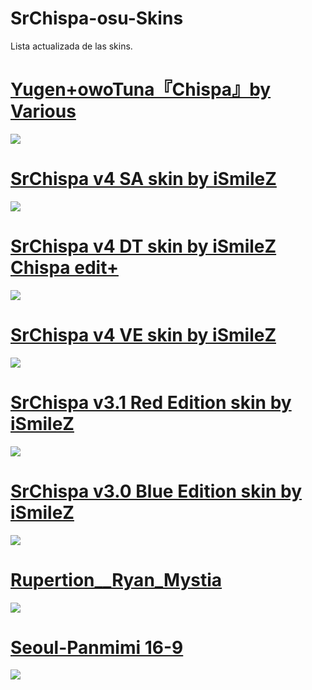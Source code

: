 # SrChispa-osu-Skins
Lista actualizada de las skins.

# [Yugen+owoTuna『Chispa』by Various](https://drive.google.com/u/0/uc?id=14RenN6CquWr82c3iSOlbZ3CSs6vXjDUg&export=download)
![](https://i.imgur.com/7Ml5et2.jpg)

# [SrChispa v4 SA skin by iSmileZ](https://drive.google.com/u/0/uc?id=1mp1gdQ7rJA-ndIl7gns4aOldmUSJP6jc&export=download)
![](https://i.imgur.com/0sdxVHk.jpg)

# [SrChispa v4 DT skin by iSmileZ Chispa edit+](https://drive.google.com/u/0/uc?id=1AY7v1_ltqVrcj1Y3UhHQz2QsGgQ1_I6O&export=download)
![](https://i.imgur.com/PLTCCAc.jpg)

# [SrChispa v4 VE skin by iSmileZ](https://drive.google.com/u/0/uc?id=1AWP6_xEdnaUWbbkXkIvhhGA6lbNZpTeb&export=download)
![](https://i.imgur.com/tVfpVF6.jpg)

# [SrChispa v3.1 Red Edition skin by iSmileZ](https://drive.google.com/u/0/uc?id=1RlgGt_hy3-f7WVgnD3JqwyfWlRvIlkun&export=download)
![](https://skins.osuck.net/uploads/posts/2020-08/1597478047_screenshot9278.jpg)

# [SrChispa v3.0 Blue Edition skin by iSmileZ](http://www.mediafire.com/file/c18e0wfedfany8o/-_SrChispa_v3.0_Blue_Edition.osk/file)
![](https://i.imgur.com/VbRQmBV.jpg)

# [Rupertion__Ryan_Mystia](https://www.mediafire.com/file/84rpbra5pw8hx0b/Rupertion_%2526_ryan_%2528mystia%2529.osk/file) 
![](https://i.imgur.com/Qst9DGQ.jpg)

# [Seoul-Panmimi 16-9](https://www.reddit.com/r/OsuSkins/comments/6kycvr/seoul_panmimi_skin_release/) 
![](https://i.imgur.com/qb9z7jE.jpg)


